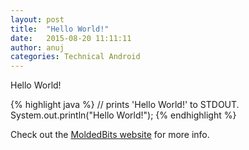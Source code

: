 ```yaml
---
layout: post
title:  "Hello World!"
date:   2015-08-20 11:11:11
author: anuj
categories: Technical Android
---
```


Hello World!

{% highlight java %}
// prints 'Hello World!' to STDOUT.
System.out.println("Hello World!");
{% endhighlight %}

Check out the [MoldedBits website][moldedbits] for more info.

[moldedbits]: https://moldedbits.com
